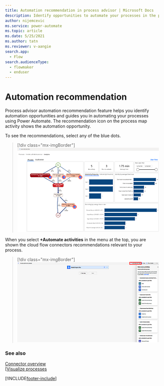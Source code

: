 ```yaml
---
title: Automation recommendation in process advisor | Microsoft Docs
description: Identify opportunities to automate your processes in the process advisor feature.
author: nijemcevic 
ms.service: power-automate
ms.topic: article
ms.date: 5/25/2021
ms.author: tatn
ms.reviewer: v-aangie
search.app: 
  - Flow
search.audienceType:
  - flowmaker
  - enduser
---
```

# Automation recommendation

Process advisor automation recommendation feature helps you identify automation opportunities and guides you in automating your processes using Power Automate. The recommendation icon on the process map activity shows the automation opportunity.

To see the recommendations, select any of the blue dots.

> [!div class="mx-imgBorder"]
> ![Automation recommendation](media/automation-reco-dot.png "Automation recommendation")


When you select **+Automate activities** in the menu at the top, you are shown the cloud flow connectors recommendations relevant to your process.

> [!div class="mx-imgBorder"]
> ![Automate activities](media/automation-reco-2.png "Automate activities")

### See also

[Connector overview](/connectors/connectors)<br/>
[[Visualize processes](process-advisor-visualize.md)

[!INCLUDE[footer-include](includes/footer-banner.md)]
